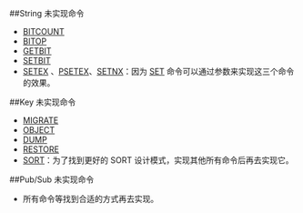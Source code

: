 ﻿##String 未实现命令

* [BITCOUNT](http://redisdoc.com/string/bitcount.html)
* [BITOP](http://redisdoc.com/string/bitop.html)
* [GETBIT](http://redisdoc.com/string/getbit.html)
* [SETBIT](http://redisdoc.com/string/setbit.html)
* [SETEX](http://redisdoc.com/string/psetex.html) 、[PSETEX](http://redisdoc.com/string/psetex.html)、[SETNX](http://redisdoc.com/string/setnx.html)：因为 [SET](http://redisdoc.com/string/set.html) 命令可以通过参数来实现这三个命令的效果。

##Key 未实现命令

* [MIGRATE](http://redisdoc.com/key/migrate.html)
* [OBJECT](http://redisdoc.com/key/object.html)
* [DUMP](http://redisdoc.com/key/dump.html)
* [RESTORE](http://redisdoc.com/key/restore.html)
* [SORT](http://redisdoc.com/key/sort.html)：为了找到更好的 SORT 设计模式，实现其他所有命令后再去实现它。

##Pub/Sub 未实现命令

* 所有命令等找到合适的方式再去实现。